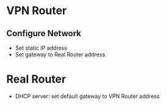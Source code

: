 # VPN Router

## Configure Network

* Set static IP address
* Set gateway to Real Router address

# Real Router

* DHCP server: set default gateway to VPN Router address
